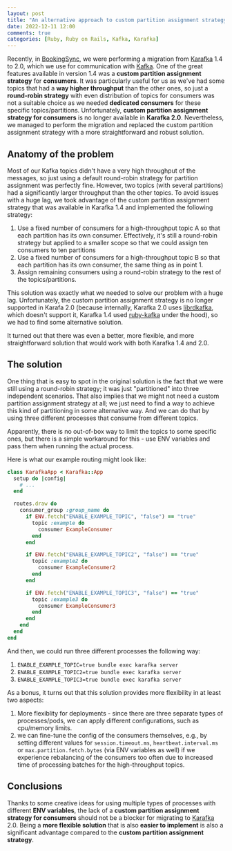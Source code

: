 ```yaml
---
layout: post
title: "An alternative approach to custom partition assignment strategy for Kafka consumers with Karafka"
date: 2022-12-11 12:00
comments: true
categories: [Ruby, Ruby on Rails, Kafka, Karafka]
---
```


Recently, in [BookingSync](http://bookingsync.com/), we were performing a migration from [Karafka](http://github.com/karafka/karafka) 1.4 to 2.0, which we use for communication with [Kafka](https://kafka.apache.org). One of the great features available in version 1.4 was a **custom partition assignment strategy** for **consumers**. It was particularly useful for us as we've had some topics that had a **way higher throughput** than the other ones, so just a **round-robin strategy** with even distribution of topics for consumers was not a suitable choice as we needed **dedicated consumers** for these specific topics/partitions. Unfortunately, **custom partition assignment strategy for consumers** is no longer available in **Karafka 2.0**. Nevertheless, we managed to perform the migration and replaced the custom partition assignment strategy with a more straightforward and robust solution.

<!--more-->

## Anatomy of the problem


Most of our Kafka topics didn't have a very high throughput of the messages, so just using a default round-robin strategy for partition assignment was perfectly fine. However, two topics (with several partitions) had a significantly larger throughput than the other topics. To avoid issues with a huge lag, we took advantage of the custom partition assignment strategy that was available in Karafka 1.4 and implemented the following strategy:

1. Use a fixed number of consumers for a high-throughput topic A so that each partition has its own consumer. Effectively, it's still a round-robin strategy but applied to a smaller scope so that we could assign ten consumers to ten partitions
2. Use a fixed number of consumers for a high-throughput topic B so that each partition has its own consumer, the same thing as in point 1.
3. Assign remaining consumers using a round-robin strategy to the rest of the topics/partitions.

This solution was exactly what we needed to solve our problem with a huge lag. Unfortunately, the custom partition assignment strategy is no longer supported in Karafa 2.0 (because internally, Karafka 2.0 uses [librdkafka](https://github.com/edenhill/librdkafka), which doesn't support it, Karafka 1.4 used [ruby-kafka](https://github.com/zendesk/ruby-kafka) under the hood), so we had to find some alternative solution.

It turned out that there was even a better, more flexible, and more straightforward solution that would work with both Karafka 1.4 and 2.0.

## The solution

One thing that is easy to spot in the original solution is the fact that we were still using a round-robin strategy; it was just "partitioned" into three independent scenarios. That also implies that we might not need a custom partition assignment strategy at all; we just need to find a way to achieve this kind of partitioning in some alternative way. And we can do that by using three different processes that consume from different topics.

Apparently, there is no out-of-box way to limit the topics to some specific ones, but there is a simple workaround for this - use ENV variables and pass them when running the actual process.

Here is what our example routing might look like:

``` rb
class KarafkaApp < Karafka::App
  setup do |config|
    # ...
  end

  routes.draw do
    consumer_group :group_name do
      if ENV.fetch("ENABLE_EXAMPLE_TOPIC", "false") == "true"
        topic :example do
          consumer ExampleConsumer
        end
      end

      if ENV.fetch("ENABLE_EXAMPLE_TOPIC2", "false") == "true"
        topic :example2 do
          consumer ExampleConsumer2
        end
      end

      if ENV.fetch("ENABLE_EXAMPLE_TOPIC3", "false") == "true"
        topic :example3 do
          consumer ExampleConsumer3
        end
      end
    end
  end
end
```

And then, we could run three different processes the following way:

1. `ENABLE_EXAMPLE_TOPIC=true bundle exec karafka server`
2. `ENABLE_EXAMPLE_TOPIC2=true bundle exec karafka server`
3. `ENABLE_EXAMPLE_TOPIC3=true bundle exec karafka server`


As a bonus, it turns out that this solution provides more flexibility in at least two aspects:

1. More flexiblity for deployments - since there are three separate types of processes/pods, we can apply different configurations, such as cpu/memory limits.
2. we can fine-tune the config of the consumers themselves, e.g., by setting different values for `session.timeout.ms`, `heartbeat.interval.ms` or `max.partition.fetch.bytes` (via ENV variables as well) if we experience rebalancing of the consumers too often due to increased time of processing batches for the high-throughput topics.

## Conclusions

Thanks to some creative ideas for using multiple types of processes with different **ENV variables**, the lack of a **custom partition assignment strategy for consumers** should not be a blocker for migrating to [Karafka](http://github.com/karafka/karafka) 2.0. Being a **more flexible solution** that is also **easier to implement** is also a significant advantage compared to the **custom partition assignment strategy**.
